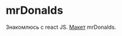 # mrDonalds
Знакомлюсь с react JS.
[Макет](https://www.figma.com/file/fDP5LBl26cVMF308ygy1V0/desktop(noDel)?node-id=0%3A1) mrDonalds.